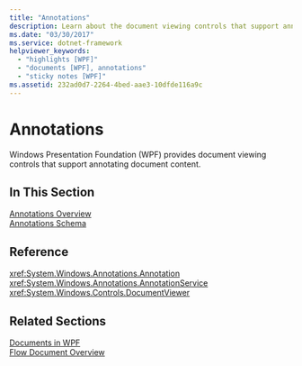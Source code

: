 ```yaml
---
title: "Annotations"
description: Learn about the document viewing controls that support annotating document content, which are available in Windows Presentation Foundation (WPF).
ms.date: "03/30/2017"
ms.service: dotnet-framework
helpviewer_keywords: 
  - "highlights [WPF]"
  - "documents [WPF], annotations"
  - "sticky notes [WPF]"
ms.assetid: 232ad0d7-2264-4bed-aae3-10dfde116a9c
---
```

# Annotations

Windows Presentation Foundation (WPF) provides document viewing controls that support annotating document content.  
  
## In This Section  

[Annotations Overview](annotations-overview.md)  
  [Annotations Schema](annotations-schema.md)  
  
## Reference  

<xref:System.Windows.Annotations.Annotation>  
  <xref:System.Windows.Annotations.AnnotationService>  
  <xref:System.Windows.Controls.DocumentViewer>  
  
## Related Sections  

[Documents in WPF](documents-in-wpf.md)  
  [Flow Document Overview](flow-document-overview.md)
